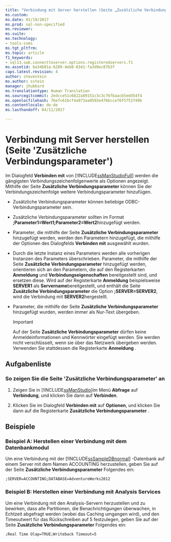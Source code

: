 ```yaml
---
title: "Verbindung mit Server herstellen (Seite „Zusätzliche Verbindungsparameter“) | Microsoft-Dokumentation"
ms.custom: 
ms.date: 01/19/2017
ms.prod: sql-non-specified
ms.reviewer: 
ms.suite: 
ms.technology:
- tools-ssms
ms.tgt_pltfrm: 
ms.topic: article
f1_keywords:
- sql13.swb.connecttoserver.options.registeredservers.f1
ms.assetid: ba34b01a-6289-4eb8-8341-fa3d9ec87b3f
caps.latest.revision: 4
author: stevestein
ms.author: sstein
manager: jhubbard
ms.translationtype: Human Translation
ms.sourcegitcommit: 2edcce51c6822a89151c3c3c76fbaacb5edd54f4
ms.openlocfilehash: 7befc61bcf4a973aa0593e476bcce76f5751f40b
ms.contentlocale: de-de
ms.lasthandoff: 04/11/2017

---
```

# <a name="connect-to-server-additional-connection-parameters-page"></a>Verbindung mit Server herstellen (Seite 'Zusätzliche Verbindungsparameter')
Im Dialogfeld **Verbinden mit** von [!INCLUDE[ssManStudioFull](../../includes/ssmanstudiofull_md.md)] werden die gängigsten Verbindungszeichenfolgenwerte als Optionen angezeigt. Mithilfe der Seite **Zusätzliche Verbindungsparameter** können Sie der Verbindungszeichenfolge weitere Verbindungsparameter hinzufügen.  
  
-   Zusätzliche Verbindungsparameter können beliebige ODBC-Verbindungsparameter sein.  
  
-   Zusätzliche Verbindungsparameter sollten im Format **;Parameter1=Wert1;Parameter2=Wert2**hinzugefügt werden.  
  
-   Parameter, die mithilfe der Seite **Zusätzliche Verbindungsparameter** hinzugefügt werden, werden den Parametern hinzugefügt, die mithilfe der Optionen des Dialogfelds **Verbinden mit** ausgewählt wurden.  
  
-   Durch die letzte Instanz eines Parameters werden alle vorherigen Instanzen des Parameters überschrieben. Parameter, die mithilfe der Seite **Zusätzliche Verbindungsparameter** hinzugefügt werden, orientieren sich an den Parametern, die auf den Registerkarten **Anmeldung** und **Verbindungseigenschaften** bereitgestellt sind, und ersetzen diese. Wird auf der Registerkarte **Anmeldung** beispielsweise **SERVER1** als **Servername**bereitgestellt, und enthält die Seite **Zusätzliche Verbindungsparameter** die Option **;SERVER=SERVER2**, wird die Verbindung mit **SERVER2**hergestellt.  
  
-   Parameter, die mithilfe der Seite **Zusätzliche Verbindungsparameter** hinzugefügt wurden, werden immer als Nur-Text übergeben.  
  
    > [!IMPORTANT]  
    > Auf der Seite **Zusätzliche Verbindungsparameter** dürfen keine Anmeldeinformationen und Kennwörter eingefügt werden. Sie werden nicht verschlüsselt, wenn sie über das Netzwerk übergeben werden. Verwenden Sie stattdessen die Registerkarte **Anmeldung** .  
  
## <a name="task-list"></a>Aufgabenliste  
  
### <a name="to-show-the-additional-connection-parameters-page"></a>So zeigen Sie die Seite 'Zusätzliche Verbindungsparameter' an  
  
1.  Zeigen Sie in [!INCLUDE[ssManStudio](../../includes/ssmanstudio_md.md)]im Menü **Abfrage** auf **Verbindung**, und klicken Sie dann auf **Verbinden**.  
  
2.  Klicken Sie im Dialogfeld **Verbinden mit** auf **Optionen**, und klicken Sie dann auf die Registerkarte **Zusätzliche Verbindungsparameter** .  
  
## <a name="examples"></a>Beispiele  
  
### <a name="example-a-connecting-to-the-database-engine"></a>Beispiel A: Herstellen einer Verbindung mit dem Datenbankmodul  
Um eine Verbindung mit der [!INCLUDE[ssSampleDBnormal](../../includes/sssampledbnormal_md.md)] -Datenbank auf einem Server mit dem Namen ACCOUNTING herzustellen, geben Sie auf der Seite **Zusätzliche Verbindungsparameter** Folgendes ein:  
  
```  
;SERVER=ACCOUNTING;DATABASE=AdventureWorks2012  
```  
  
### <a name="example-b-connecting-to-analysis-services"></a>Beispiel B: Herstellen einer Verbindung mit Analysis Services  
Um eine Verbindung mit den Analysis-Servern herzustellen und zu bewirken, dass alle Partitionen, die Benachrichtigungen überwachen, in Echtzeit abgefragt werden (wobei das Caching umgangen wird), und den Timeoutwert für das Rückschreiben auf 5 festzulegen, geben Sie auf der Seite **Zusätzliche Verbindungsparameter** Folgendes ein:  
  
```  
;Real Time Olap=TRUE;Writeback Timeout=5  
```  
  

